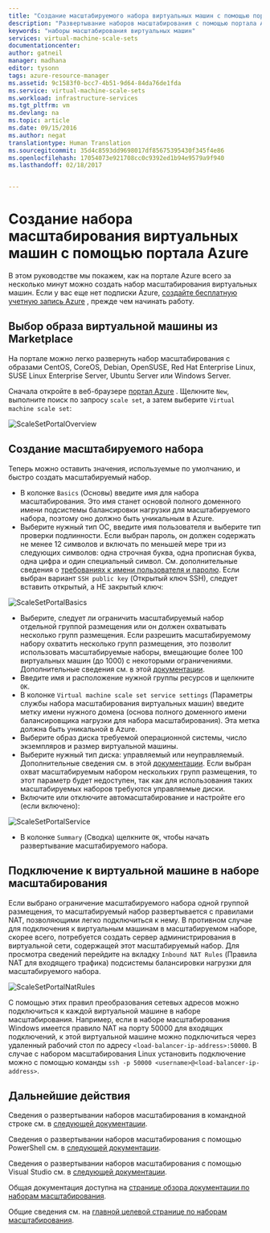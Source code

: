 ```yaml
---
title: "Создание масштабируемого набора виртуальных машин с помощью портала Azure | Документация Майкрософт"
description: "Развертывание наборов масштабирования с помощью портала Azure."
keywords: "наборы масштабирования виртуальных машин"
services: virtual-machine-scale-sets
documentationcenter: 
author: gatneil
manager: madhana
editor: tysonn
tags: azure-resource-manager
ms.assetid: 9c1583f0-bcc7-4b51-9d64-84da76de1fda
ms.service: virtual-machine-scale-sets
ms.workload: infrastructure-services
ms.tgt_pltfrm: vm
ms.devlang: na
ms.topic: article
ms.date: 09/15/2016
ms.author: negat
translationtype: Human Translation
ms.sourcegitcommit: 35d4c8593dd9698017df85675395430f345f4e86
ms.openlocfilehash: 17054073e921708cc0c9392ed1b94e9579a9f940
ms.lasthandoff: 02/18/2017


---
```

# <a name="create-a-virtual-machine-scale-set-using-the-azure-portal"></a>Создание набора масштабирования виртуальных машин с помощью портала Azure
В этом руководстве мы покажем, как на портале Azure всего за несколько минут можно создать набор масштабирования виртуальных машин. Если у вас еще нет подписки Azure, [создайте бесплатную учетную запись Azure](https://azure.microsoft.com/free/) , прежде чем начинать работу.

## <a name="choose-the-vm-image-from-the-marketplace"></a>Выбор образа виртуальной машины из Marketplace
На портале можно легко развернуть набор масштабирования с образами CentOS, CoreOS, Debian, OpenSUSE, Red Hat Enterprise Linux, SUSE Linux Enterprise Server, Ubuntu Server или Windows Server.

Сначала откройте в веб-браузере [портал Azure](https://portal.azure.com) . Щелкните `New`, выполните поиск по запросу `scale set`, а затем выберите `Virtual machine scale set`:

![ScaleSetPortalOverview](./media/virtual-machine-scale-sets-portal-create/ScaleSetPortalOverview.PNG)

## <a name="create-the-scale-set"></a>Создание масштабируемого набора
Теперь можно оставить значения, используемые по умолчанию, и быстро создать масштабируемый набор.

* В колонке `Basics` (Основы) введите имя для набора масштабирования. Это имя станет основой полного доменного имени подсистемы балансировки нагрузки для масштабируемого набора, поэтому оно должно быть уникальным в Azure.
* Выберите нужный тип ОС, введите имя пользователя и выберите тип проверки подлинности. Если выбран пароль, он должен содержать не менее 12 символов и включать по меньшей мере три из следующих символов: одна строчная буква, одна прописная буква, одна цифра и один специальный символ. См. дополнительные сведения о [требованиях к имени пользователя и паролю](../virtual-machines/virtual-machines-windows-faq.md#what-are-the-username-requirements-when-creating-a-vm). Если выбран вариант `SSH public key` (Открытый ключ SSH), следует вставить открытый, а НЕ закрытый ключ:

![ScaleSetPortalBasics](./media/virtual-machine-scale-sets-portal-create/ScaleSetPortalBasics.PNG)

* Выберите, следует ли ограничить масштабируемый набор отдельной группой размещения или он должен охватывать несколько групп размещения. Если разрешить масштабируемому набору охватить несколько групп размещения, это позволит использовать масштабируемые наборы, вмещающие более 100 виртуальных машин (до 1000) с некоторыми ограничениями. Дополнительные сведения см. в этой [документации](./virtual-machine-scale-sets-placement-groups.md).
* Введите имя и расположение нужной группы ресурсов и щелкните `OK`.
* В колонке `Virtual machine scale set service settings` (Параметры службы набора масштабирования виртуальных машин) введите метку имени нужного домена (основа полного доменного имени балансировщика нагрузки для набора масштабирования). Эта метка должна быть уникальной в Azure.
* Выберите образ диска требуемой операционной системы, число экземпляров и размер виртуальной машины.
* Выберите нужный тип диска: управляемый или неуправляемый. Дополнительные сведения см. в этой [документации](./virtual-machine-scale-sets-managed-disks.md). Если выбран охват масштабируемым набором нескольких групп размещения, то этот параметр будет недоступен, так как для использования таких масштабируемых наборов требуются управляемые диски.
* Включите или отключите автомасштабирование и настройте его (если включено):

![ScaleSetPortalService](./media/virtual-machine-scale-sets-portal-create/ScaleSetPortalService.PNG)

* В колонке `Summary` (Сводка) щелкните `OK`, чтобы начать развертывание масштабируемого набора.


## <a name="connect-to-a-vm-in-the-scale-set"></a>Подключение к виртуальной машине в наборе масштабирования
Если выбрано ограничение масштабируемого набора одной группой размещения, то масштабируемый набор развертывается с правилами NAT, позволяющими легко подключиться к нему. В противном случае для подключения к виртуальным машинам в масштабируемом наборе, скорее всего, потребуется создать сервер администрирования в виртуальной сети, содержащей этот масштабируемый набор. Для просмотра сведений перейдите на вкладку `Inbound NAT Rules` (Правила NAT для входящего трафика) подсистемы балансировки нагрузки для масштабируемого набора.

![ScaleSetPortalNatRules](./media/virtual-machine-scale-sets-portal-create/ScaleSetPortalNatRules.PNG)

С помощью этих правил преобразования сетевых адресов можно подключиться к каждой виртуальной машине в наборе масштабирования. Например, если в наборе масштабирования Windows имеется правило NAT на порту 50000 для входящих подключений, к этой виртуальной машине можно подключиться через удаленный рабочий стол по адресу `<load-balancer-ip-address>:50000`. В случае с набором масштабирования Linux установить подключение можно с помощью команды `ssh -p 50000 <username>@<load-balancer-ip-address>`.

## <a name="next-steps"></a>Дальнейшие действия
Сведения о развертывании наборов масштабирования в командной строке см. в [следующей документации](virtual-machine-scale-sets-cli-quick-create.md).

Сведения о развертывании наборов масштабирования с помощью PowerShell см. в [следующей документации](virtual-machine-scale-sets-windows-create.md).

Сведения о развертывании наборов масштабирования с помощью Visual Studio см. в [следующей документации](virtual-machine-scale-sets-vs-create.md).

Общая документация доступна на [странице обзора документации по наборам масштабирования](virtual-machine-scale-sets-overview.md).

Общие сведения см. на [главной целевой странице по наборам масштабирования](https://azure.microsoft.com/services/virtual-machine-scale-sets/).


